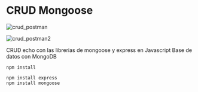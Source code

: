 # CRUD Mongoose


![crud_postman](https://user-images.githubusercontent.com/115422555/218328323-e5bab1ce-34fd-42cb-9b59-a15f2aad67d6.png)


![crud_postman2](https://user-images.githubusercontent.com/115422555/218328331-0144f1bc-7fc5-4006-98c2-74e6b4219341.png)

CRUD echo con las librerias de mongoose y express en Javascript
Base de datos con MongoDB

```
npm install 

npm install express
npm install mongoose
```
